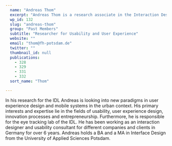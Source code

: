 ```yaml
---
  name: "Andreas Thom"
  excerpt: "Andreas Thom is a research associate in the Interaction Design Lab at the University of Applied Sciences Potsdam."
  wp_id: 132
  slug: "andreas-thom"
  group: "Past Members"
  subtitle: "Researcher for Usability and User Experience"
  website: ""
  email: "thom@fh-potsdam.de"
  twitter: ""
  thumbnail_id: null
  publications: 
    - 328
    - 329
    - 331
    - 332
  sort_name: "Thom"

---
```

In his research for the IDL Andreas is looking into new paradigms in user experience design and mobile systems in the urban context. His primary interests and expertise lie in the fields of usability, user experience design, innovation processes and entrepreneurship. Furthermore, he is responsible for the eye tracking lab of the IDL. He has been working as an interaction designer and usability consultant for different companies and clients in Germany for over 6 years. Andreas holds a BA and a MA in Interface Design from the University of Applied Sciences Potsdam.